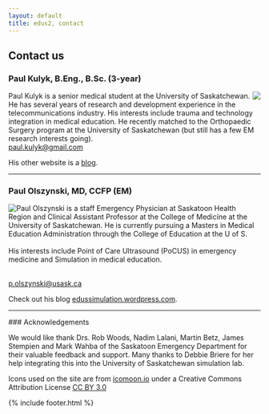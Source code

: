 ```yaml
---
layout: default
title: edus2, contact
---
```



<h2>Contact us</h2>

<h3>Paul Kulyk, B.Eng., B.Sc. (3-year)</h3>
<p>
<img style="float:right" src="{{ site.baseurl }}/images/kulyk_floating10.png">
Paul Kulyk is a senior medical student at the University of Saskatchewan.   He has several years of research and development experience in the telecommunications industry.  His interests include trauma and technology integration in medical education.  He recently matched to the Orthopaedic Surgery program at the University of Saskatchewan (but still has a few EM research interests going).
<br>
<a href='mailto:paul.kulyk@gmail.com'>paul.kulyk@gmail.com</a> 
</p>
<p>

His other website is a [blog](http://asclepius.github.com).

</p>
<hr>
<h3>Paul Olszynski, MD, CCFP (EM) </h3>
<p>
<img style="float:left" src="{{ site.baseurl }}/images/olszynski_floating60.png">
Paul Olszynski is a staff Emergency Physician at Saskatoon Health Region and Clinical Assistant Professor at the College of Medicine at the University of Saskatchewan. He is currently pursuing a Masters in Medical Education Administration through the College of Education at the U of S.  <br><br>His interests include Point of Care Ultrasound (PoCUS) in emergency medicine and Simulation in medical education.

</p>

<br>
<a href='mailto:p.olszynski@usask.ca'>p.olszynski@usask.ca</a>

Check out his blog [edussimulation.wordpress.com](http://edussimulation.wordpress.com).

<hr>
### Acknowledgements

We would like thank Drs. Rob Woods, Nadim Lalani, Martin Betz, James Stempien and Mark Wahba of the Saskatoon Emergency Department for their valuable feedback and support.  Many thanks to Debbie Briere for her help integrating this into the University of Saskatchewan simulation lab.

Icons used on the site are from [icomoon.io](http://icomoon.io) under a Creative Commons Attribution License [CC BY 3.0](http://creativecommons.org/licenses/by/3.0/)

{% include footer.html %}
